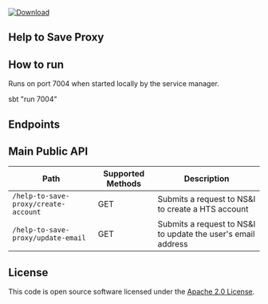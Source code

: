 
[ ![Download](https://api.bintray.com/packages/hmrc/releases/help-to-save-proxy/images/download.svg) ](https://bintray.com/hmrc/releases/help-to-save-proxy/_latestVersion)

## Help to Save Proxy 

## How to run

Runs on port 7004 when started locally by the service manager.

sbt "run 7004"

## Endpoints

## Main Public API

| Path                                                          | Supported Methods | Description  |
| --------------------------------------------------------------| ------------------| ------------ |
|`/help-to-save-proxy/create-account`                           |        GET        | Submits a request to NS&I to create a HTS account|
|`/help-to-save-proxy/update-email`                             |        GET        | Submits a request to NS&I to update the user's email address|

License
---

This code is open source software licensed under the [Apache 2.0 License]("http://www.apache.org/licenses/LICENSE-2.0.html").
